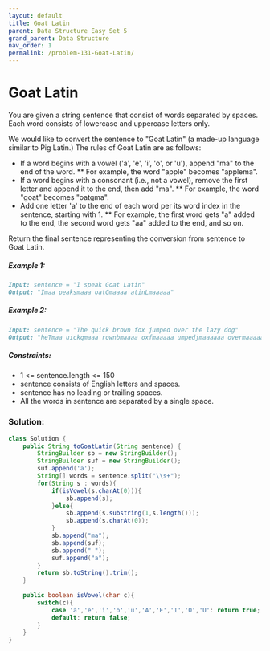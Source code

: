 ```yaml
---
layout: default
title: Goat Latin
parent: Data Structure Easy Set 5
grand_parent: Data Structure
nav_order: 1
permalink: /problem-131-Goat-Latin/
---
```

# Goat Latin
You are given a string sentence that consist of words separated by spaces. Each word consists of lowercase and uppercase letters only.

We would like to convert the sentence to "Goat Latin" (a made-up language similar to Pig Latin.) The rules of Goat Latin are as follows:

* If a word begins with a vowel ('a', 'e', 'i', 'o', or 'u'), append "ma" to the end of the word.
** For example, the word "apple" becomes "applema".
* If a word begins with a consonant (i.e., not a vowel), remove the first letter and append it to the end, then add "ma".
** For example, the word "goat" becomes "oatgma".
* Add one letter 'a' to the end of each word per its word index in the sentence, starting with 1.
** For example, the first word gets "a" added to the end, the second word gets "aa" added to the end, and so on.

Return the final sentence representing the conversion from sentence to Goat Latin.

##### Example 1:
```markdown
Input: sentence = "I speak Goat Latin"
Output: "Imaa peaksmaaa oatGmaaaa atinLmaaaaa"
```
##### Example 2:
```markdown
Input: sentence = "The quick brown fox jumped over the lazy dog"
Output: "heTmaa uickqmaaa rownbmaaaa oxfmaaaaa umpedjmaaaaaa overmaaaaaaa hetmaaaaaaaa azylmaaaaaaaaa ogdmaaaaaaaaaa"
```
##### Constraints:
* 1 <= sentence.length <= 150
* sentence consists of English letters and spaces.
* sentence has no leading or trailing spaces.
* All the words in sentence are separated by a single space.

### Solution:
```java
class Solution {
    public String toGoatLatin(String sentence) {
        StringBuilder sb = new StringBuilder();
        StringBuilder suf = new StringBuilder();
        suf.append('a');
        String[] words = sentence.split("\\s+");
        for(String s : words){
            if(isVowel(s.charAt(0))){
                sb.append(s);
            }else{
                sb.append(s.substring(1,s.length()));
                sb.append(s.charAt(0));
            }
            sb.append("ma");
            sb.append(suf);
            sb.append(" ");
            suf.append("a");
        }
        return sb.toString().trim();
    }
    
    public boolean isVowel(char c){
        switch(c){
            case 'a','e','i','o','u','A','E','I','O','U': return true;
            default: return false;
        }
    }
}
```